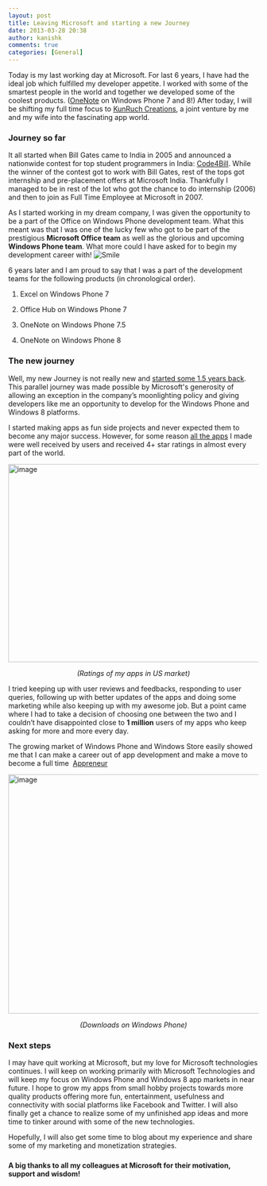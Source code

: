 ```yaml
---
layout: post
title: Leaving Microsoft and starting a new Journey
date: 2013-03-28 20:38
author: kanishk
comments: true
categories: [General]
---
```

Today is my last working day at Microsoft. For last 6 years, I have had the ideal job which fulfilled my developer appetite. I worked with some of the smartest people in the world and together we developed some of the coolest products. (<a href="http://www.windowsphone.com/en-US/how-to/wp8/office/use-onenote-mobile" target="_blank">OneNote</a> on Windows Phone 7 and 8!) After today, I will be shifting my full time focus to <a href="http://kunruchcreations.com/" target="_blank">KunRuch Creations</a>, a joint venture by me and my wife into the fascinating app world.
<h3><span style="font-weight: bold;">Journey so far</span></h3>
It all started when Bill Gates came to India in 2005 and announced a nationwide contest for top student programmers in India: <a href="http://blogs.msdn.com/b/code4bill/archive/2005/12/09/code4bill-begins.aspx" target="_blank">Code4Bill</a>. While the winner of the contest got to work with Bill Gates, rest of the tops got internship and pre-placement offers at Microsoft India. Thankfully I managed to be in rest of the lot who got the chance to do internship (2006) and then to join as Full Time Employee at Microsoft in 2007.

As I started working in my dream company, I was given the opportunity to be a part of the Office on Windows Phone development team. What this meant was that I was one of the lucky few who got to be part of the prestigious <strong>Microsoft Office team</strong> as well as the glorious and upcoming <strong>Windows Phone team</strong>. What more could I have asked for to begin my development career with! <img class="wlEmoticon wlEmoticon-smile" alt="Smile" src="http://kanishkkunal.kunruchcreations.com/wp-content/uploads/sites/2/2013/04/wlEmoticon-smile3.png" />

6 years later and I am proud to say that I was a part of the development teams for the following products (in chronological order).

1. Excel on Windows Phone 7

2. Office Hub on Windows Phone 7

3. OneNote on Windows Phone 7.5

4. OneNote on Windows Phone 8
<h3><span style="font-weight: bold;">The new journey</span></h3>
Well, my new Journey is not really new and <a href="http://kunruchcreations.com/announcing-kunruch-creations-new-home/" target="_blank">started some 1.5 years back</a>. This parallel journey was made possible by Microsoft's generosity of allowing an exception in the company’s moonlighting policy and giving developers like me an opportunity to develop for the Windows Phone and Windows 8 platforms.

I started making apps as fun side projects and never expected them to become any major success. However, for some reason <a href="http://www.windowsphone.com/en-US/store/publishers?publisherId=KunRuch%2BCreations" target="_blank">all the apps</a> I made were well received by users and received 4+ star ratings in almost every part of the world.

<a href="http://kanishkkunal.kunruchcreations.com/wp-content/uploads/sites/2/2013/04/image7.png"><img style="padding-top: 0px; padding-left: 0px; padding-right: 0px; border-width: 0px;" title="image" alt="image" src="http://kanishkkunal.kunruchcreations.com/wp-content/uploads/sites/2/2013/04/image_thumb7.png" width="660" height="399" border="0" /></a>
<p align="center"><em>(Ratings of my apps in US market)</em></p>
I tried keeping up with user reviews and feedbacks, responding to user queries, following up with better updates of the apps and doing some marketing while also keeping up with my awesome job. But a point came where I had to take a decision of choosing one between the two and I couldn’t have disappointed close to <strong>1 million</strong> users of my apps who keep asking for more and more every day.

The growing market of Windows Phone and Windows Store easily showed me that I can make a career out of app development and make a move to become a full time  <a href="http://appclover.com/tapping-into-success-the-new-appreneur/" target="_blank">Appreneur</a>

<a href="http://kanishkkunal.kunruchcreations.com/wp-content/uploads/sites/2/2013/04/image11.png"><img style="padding-top: 0px; padding-left: 0px; padding-right: 0px; border-width: 0px;" title="image" alt="image" src="http://kanishkkunal.kunruchcreations.com/wp-content/uploads/sites/2/2013/04/image_thumb11.png" width="660" height="482" border="0" /></a>
<p align="center"><em>(Downloads on Windows Phone)</em></p>

<h3><span style="font-weight: bold;">Next steps</span></h3>
I may have quit working at Microsoft, but my love for Microsoft technologies continues. I will keep on working primarily with Microsoft Technologies and will keep my focus on Windows Phone and Windows 8 app markets in near future. I hope to grow my apps from small hobby projects towards more quality products offering more fun, entertainment, usefulness and connectivity with social platforms like Facebook and Twitter. I will also finally get a chance to realize some of my unfinished app ideas and more time to tinker around with some of the new technologies.

Hopefully, I will also get some time to blog about my experience and share some of my marketing and monetization strategies.
<h3></h3>
<span style="font-weight: bold;">A big thanks to all my colleagues at Microsoft for their motivation, support and wisdom!</span>
